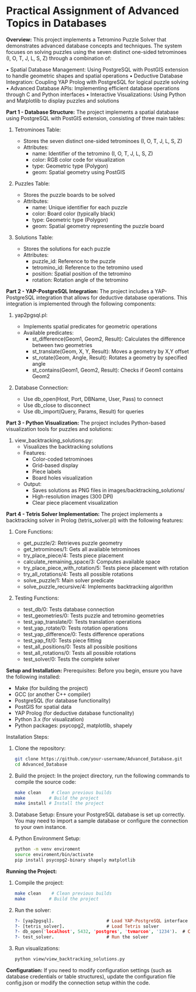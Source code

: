 # **Practical Assignment of Advanced Topics in Databases**

**Overview:**
This project implements a Tetromino Puzzle Solver that demonstrates advanced database concepts and techniques. The system focuses on solving puzzles using the seven distinct one-sided tetrominoes (I, O, T, J, L, S, Z) through a combination of:

• Spatial Database Management: Using PostgreSQL with PostGIS extension to handle geometric shapes and spatial operations
• Deductive Database Integration: Coupling YAP Prolog with PostgreSQL for logical puzzle solving
• Advanced Database APIs: Implementing efficient database operations through C and Python interfaces
• Interactive Visualizations: Using Python and Matplotlib to display puzzles and solutions

**Part 1 - Database Structure:**
The project implements a spatial database using PostgreSQL with PostGIS extension, consisting of three main tables:

1. Tetrominoes Table:
   - Stores the seven distinct one-sided tetrominoes (I, O, T, J, L, S, Z)
   - Attributes:
     * name: Identifier of the tetromino (I, O, T, J, L, S, Z)
     * color: RGB color code for visualization
     * type: Geometric type (Polygon)
     * geom: Spatial geometry using PostGIS

2. Puzzles Table:
   - Stores the puzzle boards to be solved
   - Attributes:
     * name: Unique identifier for each puzzle
     * color: Board color (typically black)
     * type: Geometric type (Polygon)
     * geom: Spatial geometry representing the puzzle board

3. Solutions Table:
   - Stores the solutions for each puzzle
   - Attributes:
     * puzzle_id: Reference to the puzzle
     * tetromino_id: Reference to the tetromino used
     * position: Spatial position of the tetromino
     * rotation: Rotation angle of the tetromino

**Part 2 - YAP-PostgreSQL Integration:**
The project includes a YAP-PostgreSQL integration that allows for deductive database operations. This integration is implemented through the following components:

1. yap2pgsql.pl:
   - Implements spatial predicates for geometric operations
   - Available predicates:
     * st_difference(Geom1, Geom2, Result): Calculates the difference between two geometries
     * st_translate(Geom, X, Y, Result): Moves a geometry by X,Y offset
     * st_rotate(Geom, Angle, Result): Rotates a geometry by specified angle
     * st_contains(Geom1, Geom2, Result): Checks if Geom1 contains Geom2

2. Database Connection:
   - Use db_open(Host, Port, DBName, User, Pass) to connect
   - Use db_close to disconnect
   - Use db_import(Query, Params, Result) for queries

**Part 3 - Python Visualization:**
The project includes Python-based visualization tools for puzzles and solutions:

1. view_backtracking_solutions.py:
   - Visualizes the backtracking solutions
   - Features:
     * Color-coded tetrominoes
     * Grid-based display
     * Piece labels
     * Board holes visualization
   - Output:
     * Saves solutions as PNG files in images/backtracking_solutions/
     * High-resolution images (300 DPI)
     * Clear piece placement visualization

**Part 4 - Tetris Solver Implementation:**
The project implements a backtracking solver in Prolog (tetris_solver.pl) with the following features:

1. Core Functions:
   - get_puzzle/2: Retrieves puzzle geometry
   - get_tetrominoes/1: Gets all available tetrominoes
   - try_place_piece/4: Tests piece placement
   - calculate_remaining_space/3: Computes available space
   - try_place_piece_with_rotation/5: Tests piece placement with rotation
   - try_all_rotations/4: Tests all possible rotations
   - solve_puzzle/1: Main solver predicate
   - solve_puzzle_recursive/4: Implements backtracking algorithm

2. Testing Functions:
   - test_db/0: Tests database connection
   - test_geometries/0: Tests puzzle and tetromino geometries
   - test_yap_translate/0: Tests translation operations
   - test_yap_rotate/0: Tests rotation operations
   - test_yap_difference/0: Tests difference operations
   - test_yap_fit/0: Tests piece fitting
   - test_all_positions/0: Tests all possible positions
   - test_all_rotations/0: Tests all possible rotations
   - test_solver/0: Tests the complete solver

**Setup and Installation:**
Prerequisites:
Before you begin, ensure you have the following installed:
- Make (for building the project)
- GCC (or another C++ compiler)
- PostgreSQL (for database functionality)
- PostGIS for spatial data
- YAP Prolog (for deductive database functionality)
- Python 3.x (for visualization)
- Python packages: psycopg2, matplotlib, shapely

Installation Steps:
1. Clone the repository:
   ```bash
   git clone https://github.com/your-username/Advanced_Database.git
   cd Advanced_Database
   ```

2. Build the project:
   In the project directory, run the following commands to compile the source code:
   ```bash
   make clean    # Clean previous builds
   make         # Build the project
   make install # Install the project
   ```

3. Database Setup:
   Ensure your PostgreSQL database is set up correctly. You may need to import a sample database or configure the connection to your own instance.

4. Python Environment Setup:
   ```bash
   python -m venv enviroment
   source enviroment/bin/activate
   pip install psycopg2-binary shapely matplotlib
   ```

**Running the Project:**
1. Compile the project:
   ```bash
   make clean    # Clean previous builds
   make         # Build the project
   ```

2. Run the solver:
   ```prolog
   ?- [yap2pgsql].                    # Load YAP-PostgreSQL interface
   ?- [tetris_solver].                # Load Tetris solver
   ?- db_open('localhost', 5432, 'postgres', 'tvmarcon', '1234').  # Connect to database
   ?- test_solver.                    # Run the solver
   ```

3. Run visualizations:
   ```bash
   python view/view_backtracking_solutions.py
   ```

**Configuration:**
If you need to modify configuration settings (such as database credentials or table structures), update the configuration file config.json or modify the connection setup within the code.
